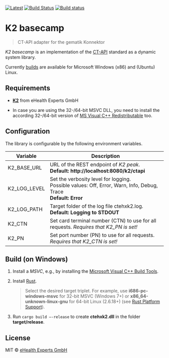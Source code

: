 [![Latest](https://img.shields.io/github/release/eHealthExperts/k2-basecamp.svg?label=latest)](https://github.com/eHealthExperts/k2-basecamp/releases/latest) [![Build Status](https://travis-ci.org/eHealthExperts/k2-basecamp.svg?branch=master)](https://travis-ci.org/eHealthExperts/k2-basecamp) [![Build status](https://ci.appveyor.com/api/projects/status/mr7hc26i3nvddi04/branch/master?svg=true)](https://ci.appveyor.com/project/ChriFo/k2-basecamp/branch/master)


# K2 basecamp

> CT-API adapter for the gematik Konnektor

*K2 basecamp* is an implementation of the [CT-API](doc/CTAPI.pdf) standard as a dynamic system library.

Currently [builds](https://github.com/eHealthExperts/k2-basecamp/releases/latest) are available for Microsoft Windows (x86) and (Ubuntu) Linux.


## Requirements

* [**K2**](http://k2.ehealthexperts.de/) from eHealth Experts GmbH

* In case you are using the 32-/64-bit MSVC DLL, you need to install the according 32-/64-bit version of [MS Visual C++ Redistributable](https://www.microsoft.com/de-de/download/details.aspx?id=48145) too.


## Configuration

The library is configurable by the following environment variables.

| Variable     | Description                              |
| ------------ | ---------------------------------------- |
| K2_BASE_URL  | URL of the REST endpoint of *K2 peak*.<br/>**Default: http://localhost:8080/k2/ctapi** <br/> |
| K2_LOG_LEVEL | Set the verbosity level for logging.<br/>Possible values: Off, Error, Warn, Info, Debug, Trace<br/>**Default: Error** |
| K2_LOG_PATH  | Target folder of the log file ctehxk2.log.<br/>**Default: Logging to STDOUT** |
| K2_CTN       | Set card terminal number (CTN) to use for all requests. *Requires that K2_PN is set!* |
| K2_PN        | Set port number (PN) to use for all requests. *Requires that K2_CTN is set!* |


## Build (on Windows)

1. Install a *MSVC*, e.g., by installing the [Microsoft Visual C++ Build Tools](http://landinghub.visualstudio.com/visual-cpp-build-tools).

2. Install [Rust](https://www.rust-lang.org).

   > Select the desired target triplet. For example, use **i686-pc-windows-msvc** for 32-bit MSVC (Windows 7+) or **x86_64-unknown-linux-gnu** for 64-bit Linux (2.6.18+) (see [Rust Platform Support](https://forge.rust-lang.org/platform-support.html)).

3. Run `cargo build —-release`  to create **ctehxk2.dll** in the folder **target/release**. 


## License

MIT © [eHealth Experts GmbH](http://ehealthexperts.de)
